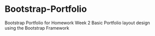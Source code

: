 # Bootstrap-Portfolio
Bootstrap Portfolio for Homework Week 2
Basic Portfolio layout design using the Bootstrap Framework
